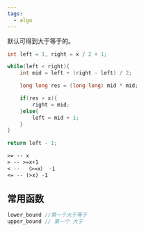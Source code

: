 ```yaml
---
tags:
  - algo
---
```

默认可得到大于等于的。


```c++
int left = 1, right = x / 2 + 1;

while(left < right){
	int mid = left + (right - left) / 2;

	long long res = (long long) mid * mid;

	if(res > x){
		right = mid;
	}else{
		left = mid + 1;
	}
}

return left - 1;
```


```txt
>= -- x
> -- >=x+1  
< --  （>=x） -1
<= -- (>x) -1
```


## 常用函数

```c++
lower_bound //第一个大于等于
upper_bound // 第一个 大于 
```